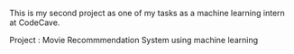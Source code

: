 This is my second project as one of my tasks as a machine learning intern at CodeCave.

Project : Movie Recommmendation System using machine learning

